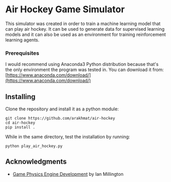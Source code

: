 # Air Hockey Game Simulator
This simulator was created in order to train a machine learning model that can play air hockey. It can be used to generate data for supervised learning models and it can also be used as an environment for training reinforcement learning agents.
### Prerequisites
I would recommend using Anaconda3 Python distribution because that's the only environment the program was tested in. You can download it from: [https://www.anaconda.com/download/](https://www.anaconda.com/download/)
## Installing
Clone the repository and install it as a python module:
```
git clone https://github.com/arakhmat/air-hockey
cd air-hockey
pip install .
```
While in the same directory, test the installation by running:
```
python play_air_hockey.py
```
## Acknowledgments
* [Game Physics Engine Development](https://www.amazon.ca/Game-Physics-Engine-Development-Commercial-Grade/dp/0123819768) by Ian Millington
